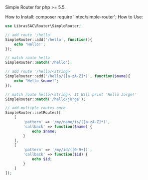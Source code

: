 Simple Router for php >= 5.5.

How to Install:
	composer require 'intec/simple-router';
How to Use:

```php
use LibrasSAC\Router\SimpleRouter;

// add route '/hello'
SimpleRouter::add('/hello', function(){
	echo 'Hello!';
});

// match route hello
SimpleRouter::match('/hello');

// add route '/hello/<string>'
SimpleRouter::add('/hello/([a-zA-Z]*)', function($name){
	echo "Hello $name!";
});

// match route hello/<string>. It Will print 'Hello Jorge!'
SimpleRouter::match('/hello/jorge');

// add multiple routes once
SimpleRouter::setRoutes([
	[
		'pattern' => '/my/name/is/([a-zA-Z]*)',
		'callback' => function($name) {
			echo $name;
		}
	],
	[
		'pattern' => '/my/id/([0-9+])',
		'callback' => function($id) {
			echo $id;
		}
	]
]);
```
